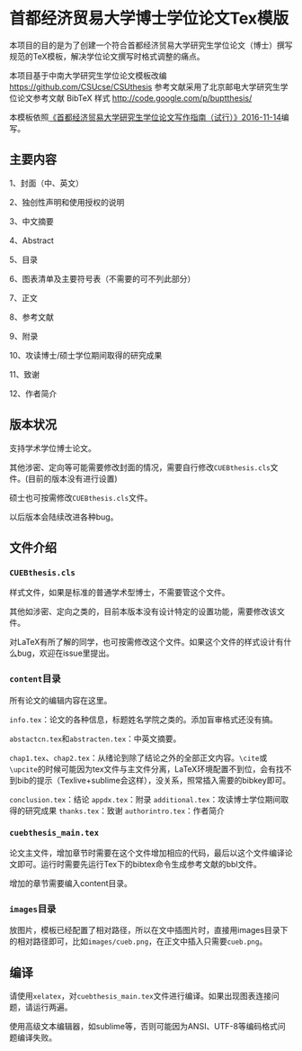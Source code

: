 # 首都经济贸易大学博士学位论文Tex模版

本项目的目的是为了创建一个符合首都经济贸易大学研究生学位论文（博士）撰写规范的TeX模板，解决学位论文撰写时格式调整的痛点。

本项目基于中南大学研究生学位论文模板改编 https://github.com/CSUcse/CSUthesis
参考文献采用了北京邮电大学研究生学位论文参考文献 BibTeX 样式 http://code.google.com/p/buptthesis/

本模板依照[《首都经济贸易大学研究生学位论文写作指南（试行）》2016-11-14](https://yjs.cueb.edu.cn/glzd/gzwj/xkyxw/57066.htm)编写。

## 主要内容

1、封面（中、英文）

2、独创性声明和使用授权的说明

3、中文摘要

4、Abstract

5、目录

6、图表清单及主要符号表（不需要的可不列此部分）

7、正文

8、参考文献

9、附录

10、攻读博士/硕士学位期间取得的研究成果

11、致谢

12、作者简介

## 版本状况

支持学术学位博士论文。

其他涉密、定向等可能需要修改封面的情况，需要自行修改`CUEBthesis.cls`文件。(目前的版本没有进行设置)

硕士也可按需修改`CUEBthesis.cls`文件。

以后版本会陆续改进各种bug。

## 文件介绍

### `CUEBthesis.cls`

样式文件，如果是标准的普通学术型博士，不需要管这个文件。

其他如涉密、定向之类的，目前本版本没有设计特定的设置功能，需要修改该文件。

对LaTeX有所了解的同学，也可按需修改这个文件。如果这个文件的样式设计有什么bug，欢迎在issue里提出。

### `content`目录

所有论文的编辑内容在这里。

`info.tex`：论文的各种信息，标题姓名学院之类的。添加盲审格式还没有搞。

`abstactcn.tex`和`abstracten.tex`：中英文摘要。

`chap1.tex`、`chap2.tex`：从绪论到除了结论之外的全部正文内容。`\cite`或`\upcite`的时候可能因为tex文件与主文件分离，LaTeX环境配置不到位，会有找不到bib的提示（Texlive+sublime会这样），没关系，照常插入需要的bibkey即可。

`conclusion.tex`：结论
`appdx.tex`：附录
`additional.tex`：攻读博士学位期间取得的研究成果
`thanks.tex`：致谢
`authorintro.tex`：作者简介

### `cuebthesis_main.tex`

论文主文件，增加章节时需要在这个文件增加相应的代码，最后以这个文件编译论文即可。运行时需要先运行Tex下的bibtex命令生成参考文献的bbl文件。

增加的章节需要编入content目录。

### `images`目录

放图片，模板已经配置了相对路径，所以在文中插图片时，直接用images目录下的相对路径即可，比如`images/cueb.png`，在正文中插入只需要`cueb.png`。

## 编译

请使用`xelatex`，对`cuebthesis_main.tex`文件进行编译。如果出现图表连接问题，请运行两遍。

使用高级文本编辑器，如sublime等，否则可能因为ANSI、UTF-8等编码格式问题编译失败。
